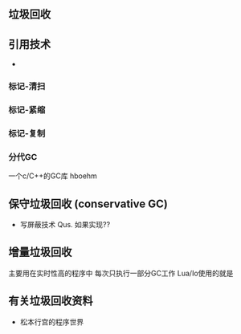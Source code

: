 ## 垃圾回收

## 引用技术
* 

### 标记-清扫
### 标记-紧缩
### 标记-复制


### 分代GC 

一个c/C++的GC库 hboehm 


## 保守垃圾回收 (conservative GC)
* 写屏蔽技术
Qus. 如果实现??


## 增量垃圾回收
主要用在实时性高的程序中
每次只执行一部分GC工作
Lua/Io使用的就是

## 有关垃圾回收资料
* 松本行宫的程序世界
